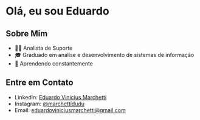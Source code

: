 <!--
**eduardomarchetti/eduardomarchetti** is a ✨ _special_ ✨ repository because its `README.md` (this file) appears on your GitHub profile.

Here are some ideas to get you started:

- 🔭 I’m currently working on ...
- 🌱 I’m currently learning ...
- 👯 I’m looking to collaborate on ...
- 🤔 I’m looking for help with ...
- 💬 Ask me about ...
- 📫 How to reach me: ...
- 😄 Pronouns: ...
- ⚡ Fun fact: ...
-->
# Olá, eu sou Eduardo

## Sobre Mim

- 👨‍💻 Analista de Suporte 
- 🎓 Graduado em analise e desenvolvimento de sistemas de informação
- 🌱 Aprendendo constantemente
  
<!--
## Estatísticas do GitHub

![Estatísticas do GitHub](https://github-readme-stats.vercel.app/api?username=seu-usuario&show_icons=true)
-->
## Entre em Contato

- LinkedIn: [Eduardo Vinicius Marchetti](https://www.linkedin.com/in/eduardo-marchetti)
- Instagram: [@marchettidudu](https://www.instagram.com/marchettidudu/)
- Email: eduardoviniciusmarchetti@gmail.com
